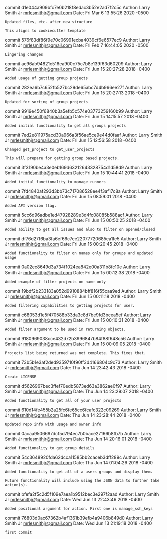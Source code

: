 commit d1e044a909bfc7e0b218f8edac3b52e2ad7f2c5c
Author: Larry Smith Jr <mrlesmithjr@gmail.com>
Date:   Fri Mar 6 13:55:26 2020 -0500

    Updated files, etc. after new structure
    
    This aligns to cookiecutter template

commit 576f83df86f9e70c06991ecba4039cf6e6577ec9
Author: Larry Smith Jr <mrlesmithjr@gmail.com>
Date:   Fri Feb 7 16:44:05 2020 -0500

    Lingering changes

commit ae96ab94821c516ea900c75c7b8e139f63d60209
Author: Larry Smith Jr <mrlesmithjr@gmail.com>
Date:   Fri Jun 15 20:27:28 2018 -0400

    Added usage of getting group projects

commit 282ea6b7c652fb527bc29de65abc7d4b966ee27f
Author: Larry Smith Jr <mrlesmithjr@gmail.com>
Date:   Fri Jun 15 20:27:13 2018 -0400

    Updated for sorting of group projects

commit 9919e450f6840b3a5efb5c574e03773259160b99
Author: Larry Smith Jr <mrlesmithjr@gmail.com>
Date:   Fri Jun 15 14:15:57 2018 -0400

    Added initial functionality to get all groups projects

commit 7ed2e811975acd30a966a3f56ae5ce9e44d0faaf
Author: Larry Smith Jr <mrlesmithjr@gmail.com>
Date:   Fri Jun 15 12:56:58 2018 -0400

    Changed get_project to get_user_projects
    
    This will prepare for getting group based projects.

commit 3f3190be4a3e0eb169d63212643328754d1d58d9
Author: Larry Smith Jr <mrlesmithjr@gmail.com>
Date:   Fri Jun 15 10:44:41 2018 -0400

    Added initial functionality to manage runners

commit 7fd4840af293d3bb73c717086528ee4f3af17c8a
Author: Larry Smith Jr <mrlesmithjr@gmail.com>
Date:   Fri Jun 15 08:59:01 2018 -0400

    Added API version flag.

commit 5cc6d96adbe1ed47928289e3d4fc08085b588acf
Author: Larry Smith Jr <mrlesmithjr@gmail.com>
Date:   Fri Jun 15 00:50:25 2018 -0400

    Added ability to get all issues and also to filter on opened/closed

commit df76d27f6ba3fa6ef66c7ee22077720685ea1fe5
Author: Larry Smith Jr <mrlesmithjr@gmail.com>
Date:   Fri Jun 15 00:20:45 2018 -0400

    Added functionality to filter on names only for groups and updated usage

commit 0a02ec8649d3a734f1024ea842e00a311b8fc10e
Author: Larry Smith Jr <mrlesmithjr@gmail.com>
Date:   Fri Jun 15 00:12:38 2018 -0400

    Added example of filter projects on name only

commit 19bdf2b233183a052d9910884bff816f55caa9ed
Author: Larry Smith Jr <mrlesmithjr@gmail.com>
Date:   Fri Jun 15 00:11:18 2018 -0400

    Added filtering capabilities to getting projects for user.

commit c68053d1e5f470588b33da3c8d7be9fd3bcea5ef
Author: Larry Smith Jr <mrlesmithjr@gmail.com>
Date:   Fri Jun 15 00:10:31 2018 -0400

    Added filter argument to be used in returning objects.

commit 9180969038cce432d72b3996847b84f88f648c56
Author: Larry Smith Jr <mrlesmithjr@gmail.com>
Date:   Fri Jun 15 00:09:05 2018 -0400

    Projects list being returned was not complete. This fixes that.

commit 73b5b1e3af2ded9359710f90ff3d4166804c9c73
Author: Larry Smith Jr <mrlesmithjr@gmail.com>
Date:   Thu Jun 14 23:42:43 2018 -0400

    Create LICENSE

commit d5626967bec3ffef70edb5873ed63a3862ae0f97
Author: Larry Smith Jr <mrlesmithjr@gmail.com>
Date:   Thu Jun 14 23:29:07 2018 -0400

    Added functionality to get all of your user projects

commit 610d14fe455b2a25fc6fe65cc6fcafc322c09269
Author: Larry Smith Jr <mrlesmithjr@gmail.com>
Date:   Thu Jun 14 23:28:44 2018 -0400

    Updated repo info with usage and owner info

commit 0acaa9506697dcf5d794ec7b0bace27166b8fb7b
Author: Larry Smith Jr <mrlesmithjr@gmail.com>
Date:   Thu Jun 14 20:16:01 2018 -0400

    Added functionality to get group details

commit 54c3648920fda62dcca11585bb2caceb3dff289c
Author: Larry Smith Jr <mrlesmithjr@gmail.com>
Date:   Thu Jun 14 01:04:26 2018 -0400

    Added functionality to get all of a users groups and display them.
    
    Future functionality will include using the JSON data to further take
    action(s).

commit bfefa2f5c2d5f109e7aea1b9512bec3e297f2aad
Author: Larry Smith Jr <mrlesmithjr@gmail.com>
Date:   Wed Jun 13 22:43:46 2018 -0400

    Added positional argument for action. First one is manage_ssh_keys

commit 76803d0ac67362b4af1361b39efb4a9406b849d0
Author: Larry Smith Jr <mrlesmithjr@gmail.com>
Date:   Wed Jun 13 21:19:18 2018 -0400

    first commit
